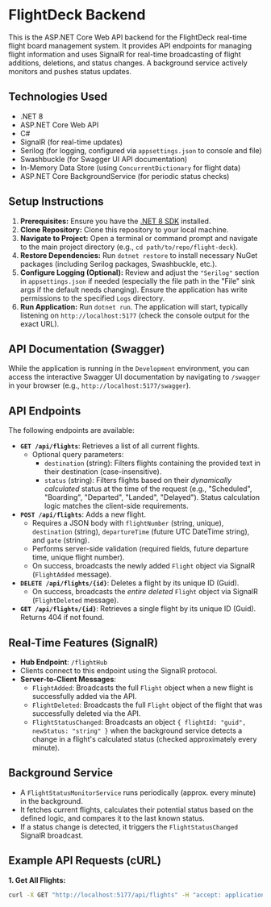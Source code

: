 # FlightDeck Backend

This is the ASP.NET Core Web API backend for the FlightDeck real-time flight board management system. It provides API endpoints for managing flight information and uses SignalR for real-time broadcasting of flight additions, deletions, and status changes. A background service actively monitors and pushes status updates.

## Technologies Used

* .NET 8
* ASP.NET Core Web API
* C#
* SignalR (for real-time updates)
* Serilog (for logging, configured via `appsettings.json` to console and file)
* Swashbuckle (for Swagger UI API documentation)
* In-Memory Data Store (using `ConcurrentDictionary` for flight data)
* ASP.NET Core BackgroundService (for periodic status checks)

## Setup Instructions

1.  **Prerequisites:** Ensure you have the [.NET 8 SDK](https://dotnet.microsoft.com/download/dotnet/8.0) installed.
2.  **Clone Repository:** Clone this repository to your local machine.
3.  **Navigate to Project:** Open a terminal or command prompt and navigate to the main project directory (e.g., `cd path/to/repo/flight-deck`).
4.  **Restore Dependencies:** Run `dotnet restore` to install necessary NuGet packages (including Serilog packages, Swashbuckle, etc.).
5.  **Configure Logging (Optional):** Review and adjust the `"Serilog"` section in `appsettings.json` if needed (especially the file path in the "File" sink args if the default needs changing). Ensure the application has write permissions to the specified `Logs` directory.
6.  **Run Application:** Run `dotnet run`. The application will start, typically listening on `http://localhost:5177` (check the console output for the exact URL).

## API Documentation (Swagger)

While the application is running in the `Development` environment, you can access the interactive Swagger UI documentation by navigating to `/swagger` in your browser (e.g., `http://localhost:5177/swagger`).

## API Endpoints

The following endpoints are available:

* **`GET /api/flights`**: Retrieves a list of all current flights.
    * Optional query parameters:
        * `destination` (string): Filters flights containing the provided text in their destination (case-insensitive).
        * `status` (string): Filters flights based on their *dynamically calculated* status at the time of the request (e.g., "Scheduled", "Boarding", "Departed", "Landed", "Delayed"). Status calculation logic matches the client-side requirements.
* **`POST /api/flights`**: Adds a new flight.
    * Requires a JSON body with `flightNumber` (string, unique), `destination` (string), `departureTime` (future UTC DateTime string), and `gate` (string).
    * Performs server-side validation (required fields, future departure time, unique flight number).
    * On success, broadcasts the newly added `Flight` object via SignalR (`FlightAdded` message).
* **`DELETE /api/flights/{id}`**: Deletes a flight by its unique ID (Guid).
    * On success, broadcasts the *entire deleted* `Flight` object via SignalR (`FlightDeleted` message).
* **`GET /api/flights/{id}`**: Retrieves a single flight by its unique ID (Guid). Returns 404 if not found.

## Real-Time Features (SignalR)

* **Hub Endpoint**: `/flightHub`
* Clients connect to this endpoint using the SignalR protocol.
* **Server-to-Client Messages**:
    * `FlightAdded`: Broadcasts the full `Flight` object when a new flight is successfully added via the API.
    * `FlightDeleted`: Broadcasts the full `Flight` object of the flight that was successfully deleted via the API.
    * `FlightStatusChanged`: Broadcasts an object `{ flightId: "guid", newStatus: "string" }` when the background service detects a change in a flight's calculated status (checked approximately every minute).

## Background Service

* A `FlightStatusMonitorService` runs periodically (approx. every minute) in the background.
* It fetches current flights, calculates their potential status based on the defined logic, and compares it to the last known status.
* If a status change is detected, it triggers the `FlightStatusChanged` SignalR broadcast.

## Example API Requests (cURL)

**1. Get All Flights:**

```bash
curl -X GET "http://localhost:5177/api/flights" -H "accept: application/json"
